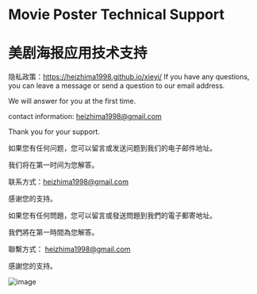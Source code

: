 # Movie Poster Technical Support
# 美剧海报应用技术支持

隐私政策：https://heizhima1998.github.io/xieyi/
If you have any questions, you can leave a message or send a question to our email address.

We will answer for you at the first time.

contact information: heizhima1998@gmail.com

Thank you for your support.



如果您有任何问题，您可以留言或发送问题到我们的电子邮件地址。

我们将在第一时间为您解答。

联系方式：heizhima1998@gmail.com

感谢您的支持。



如果您有任何問題，您可以留言或發送問題到我們的電子郵寄地址。

我們將在第一時間為您解答。

聯繫方式： heizhima1998@gmail.com

感謝您的支持。

![image](https://img-blog.csdnimg.cn/832b4c09ae4846d3a3eaf9b369703d50.png)
